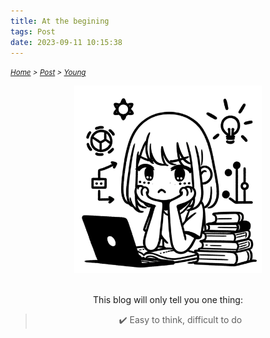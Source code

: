 ```yaml
---
title: At the begining
tags: Post
date: 2023-09-11 10:15:38
---
```

*<small>[Home](/Home/index.html) > [Post](/tags/Post/index.html) > [Young](/2023/09/11/Post/Young/index.html)</small>*

<div align="center">
    <img src="/picture/think.png" width="300" height="300"/>
</div>

<br>

<div style="text-align: center;">
  <p>
    This blog will only tell you one thing:
  </p>
  <blockquote>
    <p>✔️ Easy to think, difficult to do</p>
  </blockquote>
</div>
